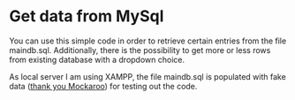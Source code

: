 # Get data from MySql

You can use this simple code in order to retrieve certain entries from the file maindb.sql. Additionally, there is the possibility to get more or less rows from existing database with a dropdown choice.

As local server I am using XAMPP, the file maindb.sql is populated with fake data ([thank you Mockaroo](https://www.mockaroo.com/)) for testing out the code.
